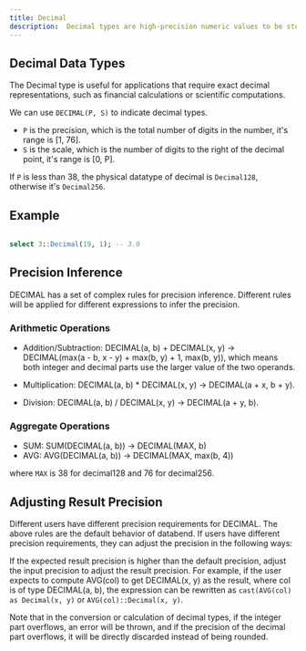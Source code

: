 ```yaml
---
title: Decimal
description:  Decimal types are high-precision numeric values to be stored and manipulated.
---
```


## Decimal Data Types

The Decimal type is useful for applications that require exact decimal representations, such as financial calculations or scientific computations.

We can use `DECIMAL(P, S)` to indicate decimal types. 

- `P` is the precision, which is the total number of digits in the number, it's range is [1, 76].
- `S` is the scale, which is the number of digits to the right of the decimal point, it's range is [0, P].

If `P` is less than 38, the physical datatype of decimal is `Decimal128`, otherwise it's `Decimal256`.

## Example

```sql

select 3::Decimal(19, 1); -- 3.0
```

## Precision Inference

DECIMAL has a set of complex rules for precision inference. Different rules will be applied for different expressions to infer the precision.

### Arithmetic Operations

- Addition/Subtraction: DECIMAL(a, b) + DECIMAL(x, y) -> DECIMAL(max(a - b, x - y) + max(b, y) + 1, max(b, y)), which means both integer and decimal parts use the larger value of the two operands.

- Multiplication: DECIMAL(a, b) * DECIMAL(x, y) -> DECIMAL(a + x, b + y).

- Division: DECIMAL(a, b) / DECIMAL(x, y) -> DECIMAL(a + y, b).

### Aggregate Operations

- SUM: SUM(DECIMAL(a, b)) -> DECIMAL(MAX, b)
- AVG: AVG(DECIMAL(a, b)) -> DECIMAL(MAX, max(b, 4))

where `MAX` is 38 for decimal128 and 76 for decimal256.

## Adjusting Result Precision

Different users have different precision requirements for DECIMAL. The above rules are the default behavior of databend. If users have different precision requirements, they can adjust the precision in the following ways:

If the expected result precision is higher than the default precision, adjust the input precision to adjust the result precision. For example, if the user expects to compute AVG(col) to get DECIMAL(x, y) as the result, where col is of type DECIMAL(a, b), the expression can be rewritten as `cast(AVG(col) as Decimal(x, y)` or `AVG(col)::Decimal(x, y)`.

Note that in the conversion or calculation of decimal types, if the integer part overflows, an error will be thrown, and if the precision of the decimal part overflows, it will be directly discarded instead of being rounded.
